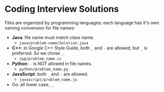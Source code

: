 # Coding Interview Solutions

Files are organized by programming languages; each language has it's own naming convension for file names:

- **Java**: file name must match class name.
  - `java/problem-name/Solution.java`
- **C++**: in Google C++ Style Guide, both `_` and `-` are allowed, but `_` is preferred. So we chose `_`.
  - `cpp/problem_name.cc`
- **Python**: `-` is NOT allowed in file names.
  - `python/problem_name.py`
- **JavaScript**: both `_` and `-` are allowed.
  - `javascript/problem_name.js`
- Go: all lower case, `_`.
